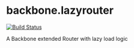 # backbone.lazyrouter

[![Build Status](https://secure.travis-ci.org/stephanebachelier/backbone.lazyrouter.png?branch=master)](http://travis-ci.org/stephanebachelier/backbone.lazyrouter)

A Backbone extended Router with lazy load logic
